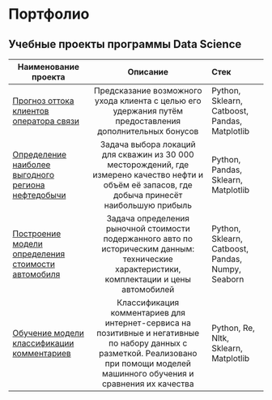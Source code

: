 # Портфолио
## Учебные проекты программы Data Science

| Наименование проекта        | Описание           | Стек  |
| ------------- |:-------------:| :-----|
| [Прогноз оттока клиентов оператора связи](https://github.com/aleks-gatskii/Portfolio/tree/main/Telecom_clients)     | Предсказание возможного ухода клиента с целью его удержания путём предоставления дополнительных бонусов| Python, Sklearn, Catboost, Pandas, Matplotlib |
| [Определение наиболее выгодного региона нефтедобычи](https://github.com/aleks-gatskii/Portfolio/tree/main/Profitable_oil_region)      | Задача выбора локаций для скважин из 30 000 месторождений, где измерено качество нефти и объём её запасов, где добыча принесёт наибольшую прибыль      |   Python, Pandas, Sklearn, Matplotlib |
| [Построение модели определения стоимости автомобиля](https://github.com/aleks-gatskii/Portfolio/tree/main/Car_cost) | Задача определения рыночной стоимости подержанного авто по историческим данным: технические характеристики, комплектации и цены автомобилей      |    Python, Sklearn, Catboost, Pandas, Numpy, Seaborn |
| [Обучение модели классификации комментариев](https://github.com/aleks-gatskii/Portfolio/tree/main/Comment_classification) | Классификация комментариев для интернет-сервиса на позитивные и негативные по набору данных с разметкой. Реализовано при помощи моделей машинного обучения и сравнения их качества     |    Python, Re, Nltk, Sklearn, Matplotlib |

